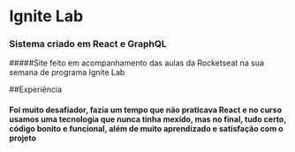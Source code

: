 # Ignite Lab
### Sistema criado em React e GraphQL

#####Site feito em acompanhamento das aulas da Rocketseat na sua semana de programa Ignite Lab

##Experiência
#### Foi muito desafiador, fazia um tempo que não praticava React e no curso usamos uma tecnologia que nunca tinha mexido, mas no final, tudo certo, código bonito e funcional, além de muito aprendizado e satisfação com o projeto 

